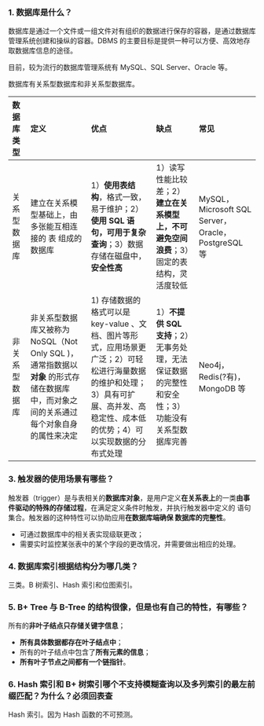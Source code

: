 ### 1. 数据库是什么？
数据库是通过一个文件或一组文件对有组织的数据进行保存的容器，是通过数据库管理系统创建和操纵的容器。DBMS 的主要目标是提供一种可以方便、高效地存取数据库信息的途径。

目前，较为流行的数据库管理系统有 MySQL、SQL Server、Oracle 等。

数据库有关系型数据库和非关系型数据库。 

| 数据库类型|	定义|	优点|	缺点|	常见|
|:---|:---|:---|:----|:----|
|关系型数据库	| 建立在关系模型基础上，由多张能互相连接的 表 组成的数据库	| 1）**使用表结构**，格式一致，易于维护；2）**使用 SQL 语句，可用于复杂查询**；3）数据存储在磁盘中，**安全性高**	 | 1）读写性能比较差；2）**建立在关系模型上，不可避免空间浪费**；3）固定的表结构，灵活度较低	| MySQL，Microsoft SQL Server，Oracle，PostgreSQL 等 |
| 非关系型数据库	| 非关系型数据库又被称为 NoSQL（Not Only SQL )，通常指数据以 **对象** 的形式存储在数据库中，而对象之间的关系通过每个对象自身的属性来决定 | 1) 存储数据的格式可以是 key-value 、文档、图片等形式，应用场景更广泛；2）可轻松进行海量数据的维护和处理；3）具有可扩展、高并发、高稳定性、成本低的优势；4）可以实现数据的分布式处理	| 1）**不提供 SQL 支持**；2）无事务处理，无法保证数据的完整性和安全性；3）功能没有关系型数据库完善	| Neo4j，Redis(?有)，MongoDB 等

  
### 3. 触发器的使用场景有哪些？
触发器（trigger）是与表相关的**数据库对象**，是用户定义**在关系表上**的一类**由事件驱动的特殊的存储过程**，在满足定义条件时触发，并执行触发器中定义的 语句集合。触发器的这种特性可以协助应用**在数据库端确保 数据库的完整性**。
-  可通过数据库中的相关表实现级联更改；    
-  需要实时监控某张表中的某个字段的更改情况，并需要做出相应的处理。

### 4. 数据库索引根据结构分为哪几类？
三类。B 树索引、Hash 索引和位图索引。

### 5. B+ Tree 与 B-Tree 的结构很像，但是也有自己的特性，有哪些？
所有的**非叶子结点只存储关键字信息**；
- **所有具体数据都存在叶子结点中**；
- 所有的叶子结点中包含了**所有元素的信息**；
- **所有叶子节点之间都有一个链指针**。


### 6. Hash 索引和 B+ 树索引哪个不支持模糊查询以及多列索引的最左前缀匹配？为什么？必须回表查

Hash 索引。因为 Hash 函数的不可预测。